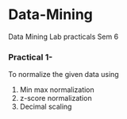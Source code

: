 # Data-Mining
Data Mining Lab practicals Sem 6


### Practical 1- 
To normalize the given data using 
1. Min max normalization
2. z-score normalization
3. Decimal scaling
